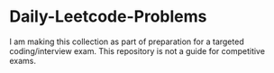 # Daily-Leetcode-Problems
I am making this collection as part of preparation for a targeted coding/interview exam. This repository is not a guide for competitive exams.
